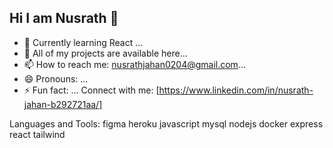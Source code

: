 ## Hi I am Nusrath 👋

- 🔭 Currently learning React ...
- 🌱 All of my projects are available here...
- 📫 How to reach me: nusrathjahan0204@gmail.com...
- 😄 Pronouns: ...
- ⚡ Fun fact: ...
Connect with me:
[https://www.linkedin.com/in/nusrath-jahan-b292721aa/]

Languages and Tools:
figma heroku javascript mysql nodejs docker express react tailwind
